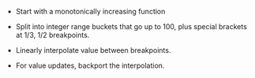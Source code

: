 * Start with a monotonically increasing function 

* Split into integer range buckets that go up to 100, plus special brackets at 1/3, 1/2 breakpoints. 

* Linearly interpolate value between breakpoints.

* For value updates, backport the interpolation.

